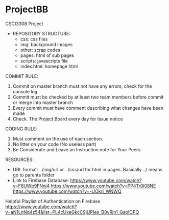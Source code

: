 # ProjectBB
CSCI3308 Project

- REPOSITORY STRUCTURE: 
  + css: css files
  + img: background images
  + other: scrap codes
  + pages: html of sub pages
  + scripts: javascripts file
  - index.html: homepage html
  
  
COMMIT RULE: 

1.	Commit on master branch must not have any errors, check for the console log
2.	Commit must be checked by at least two team members before commit or merge into master branch
3.	Every commit must have comment describing what changes have been made
4.	Check. The Project Board every day for Issue notice



CODING RULE: 
1.	Must comment on the use of each section. 
2.	No litter on your code (No useless part)
3.	Be Considerate and Leave an Instruction note for Your Peers. 


RESOURCES:
- URL format: ../img/url or ../css/url for html in pages. Basically ../ means go to parents folder
- Link to Firebase Database: 
https://www.youtube.com/watch?v=F6UWb9FNnj4
https://www.youtube.com/watch?v=PP4Tr0l08NE
https://www.youtube.com/watch?v=-UOkri_WNWQ

Helpful Playlist of Authentication on Firebase
https://www.youtube.com/watch?v=aN1LnNq4z54&list=PL4cUxeGkcC9jUPIes_B8vRjn1_GaplOPQ



